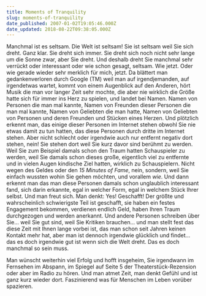 ```yaml
---
title: Moments of Tranquility
slug: moments-of-tranquility
date_published: 2007-01-02T19:05:46.000Z
date_updated: 2018-08-22T09:38:05.000Z
---
```


Manchmal ist es seltsam. Die Welt ist seltsam! Sie ist seltsam weil Sie sich dreht. Ganz klar. Sie dreht sich immer. Sie dreht sich noch nicht sehr lange um die Sonne zwar, aber Sie dreht. Und deshalb dreht Sie manchmal sehr verrückt oder interessant oder wie schon gesagt, seltsam. Wie jetzt. Oder wie gerade wieder sehr merklich für mich, jetzt. Da blättert man gedankenverloren durch Google (TM) weil man auf irgendjemanden, auf irgendetwas wartet, kommt von einem Augenblick auf den Anderen, hört Musik die man vor langer Zeit sehr mochte, die aber nie wirklich die Größe hatte sich für immer ins Herz zu spielen, und landet bei Namen. Namen von Personen die man mal kannte, Namen von Freunden dieser Personen die man mal kannte, Namen von Geliebten die man hatte, Namen von Geliebten von Personen und deren Freunden und Stücken eines Herzen. Und plötzlich erkennt man, das einige dieser Personen im Internet stehen obwohl Sie nie etwas damit zu tun hatten, das diese Personen durch dritte im Internet stehen. Aber nicht schlecht oder irgendwie auch nur entfernt negativ dort stehen, nein! Sie stehen dort weil Sie kurz davor sind berühmt zu werden. Weil Sie zum Beispiel damals schon den Traum hatten Schauspieler zu werden, weil Sie damals schon dieses große, eigentlich viel zu entfernte und in vielen Augen kindische Ziel hatten, wirklich zu Schauspielern. Nicht wegen des Geldes oder den *15 Minutes of Fame*, nein, sondern, weil Sie einfach wussten wohin Sie gehen möchten, und vorallem *wie*. Und dann erkennt man das man diese Personen damals schon unglaublich interessant fand, sich darin erkannte, egal in welcher Form, egal in welchem Stück Ihrer selbst. Und man freut sich. Man denkt: Yes! Geschafft! Der größte und wahrscheinlich schwierigste Teil ist geschafft, sie haben ein festes Engagement bekommen, verdienen endlich Geld, haben Ihren Traum durchgezogen und werden anerkannt. Und andere Personen schreiben über Sie... weil Sie gut sind, weil Sie Kritiken brauchen... und man stellt fest das diese Zeit mit Ihnen lange vorbei ist, das man schon seit Jahren keinen Kontakt mehr hat, aber man ist dennoch irgendwie glücklich und findet... das es doch irgendwie gut ist wenn sich die Welt dreht. Das es doch manchmal so sein muss.

Man wünscht weiterhin viel Erfolg und hofft insgeheim, Sie irgendwann im Fernsehen im Abspann, im Spiegel auf Seite 5 der Theaterstück-Rezension oder aber im Radio zu hören. Und man atmet Zeit, man denkt Gefühl und ist ganz kurz wieder dort. Faszinierend was für Menschen im Leben vorüber spazieren.
